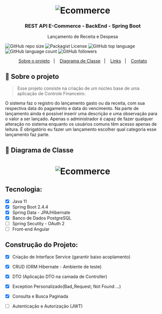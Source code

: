 <h1 align="center">
    <img alt="Ecommerce" src="https://github.com/JeffersonLuizCruz/receitadespesa/blob/main/src/logo2.png" />
</h1>

<h3 align="center">
  REST API E-Commerce - BackEnd - Spring Boot
</h3>

<p align="center">Lançamento de Receita e Despesa</p>

![GitHub repo size](https://img.shields.io/github/repo-size/JeffersonLuizCruz/financial)  ![Packagist License](https://img.shields.io/packagist/l/JeffersonLuizCruz/financial)  ![GitHub top language](https://img.shields.io/github/languages/top/JeffersonLuizCruz/financial)  ![GitHub language count](https://img.shields.io/github/languages/count/JeffersonLuizCruz/financial?label=Linguagem%20de%20Programa%C3%A7%C3%A3o)  ![GitHub followers](https://img.shields.io/github/followers/JeffersonLuizCruz?style=social)

<p align="center">
  <a href="#-sobre">Sobre o projeto</a>&nbsp;&nbsp;&nbsp;|&nbsp;&nbsp;&nbsp;
  <a href="#-diagrama">Diagrama de Classe</a>&nbsp;&nbsp;&nbsp;|&nbsp;&nbsp;&nbsp;
  <a href="#-links">Links</a>&nbsp;&nbsp;&nbsp;|&nbsp;&nbsp;&nbsp;
  <a href="#-contato">Contato</a>
</p>

## :page_with_curl: Sobre o projeto <a name="-sobre"/></a>

> Esse projeto consiste na criação de um núcleo base de uma aplicação de Controle Financeiro.

O sistema faz o registro do lançamento gasto ou da receita, com sua respectiva data do pagamento e data do vencimento. Na parte de lançamento ainda é possível inserir uma descrição e uma observação para o valor a ser lançado. Apenas o administrador é capaz de fazer qualquer alteração no sistema enquanto os usuários comuns têm acesso apenas de leitura. É obrigatório eu fazer um lançamento escolher qual categoria esse lançamento faz parte.


## :page_with_curl: Diagrama de Classe <a name="-diagrama"/></a>
<h1 align="center">
    <img alt="Ecommerce" src="https://github.com/JeffersonLuizCruz/financial/blob/main/src/main/resources/tamplates/Classe%20UML3.png" />
</h1>

## Tecnologia:
- [x] Java 11<br>
- [x] Spring Boot 2.4.4<br>
- [x] Spring Data - JPA/Hibernate<br>
- [x] Banco de Dados PostgreSQL<br>
- [ ] Spring Secutity - OAuth 2<br>
- [ ] Front-end Angular

## Construção do Projeto:
- [x] Criação de Interface Service (garantir baixo acoplamento)<br>
- [x] CRUD (ORM Hibernate - Ambiente de teste)<br>
- [x] DTO (Aplicação DTO na camada de Controller)
- [x] Exception Personalizado(Bad_Request; Not Found ...)
- [x] Consulta e Busca Paginada
- [ ] Autenticação e Autorização (JWT)



